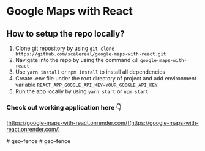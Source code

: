 # Google Maps with React

## How to setup the repo locally?

1. Clone git repository by using `git clone https://github.com/scalereal/google-maps-with-react.git`
2. Navigate into the repo by using the command `cd google-maps-with-react`
3. Use `yarn install` or `npm install` to install all dependencies
4. Create .env file under the root directory of project and add environment variable `REACT_APP_GOOGLE_API_KEY=YOUR_GOOGLE_API_KEY`
5. Run the app locally by using `yarn start` or `npm start`

### Check out working application here 👇️
[https://google-maps-with-react.onrender.com/](https://google-maps-with-react.onrender.com/)

#   g e o - f e n c e  
 #   g e o - f e n c e  
 